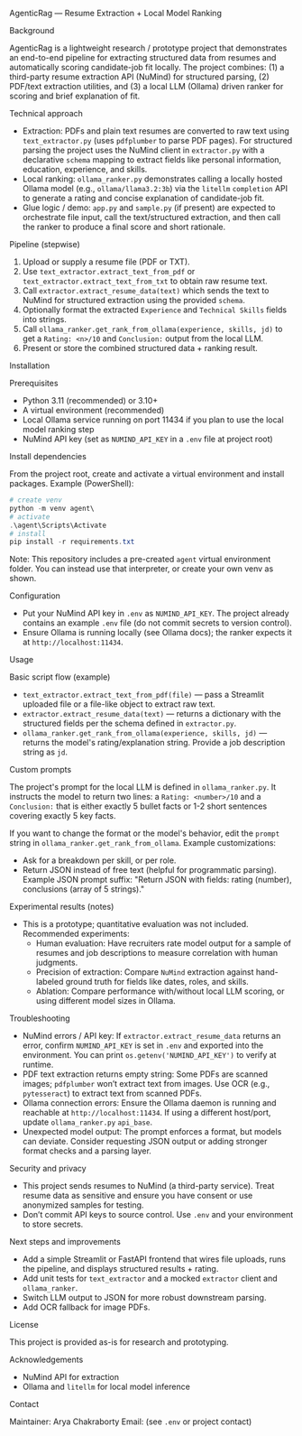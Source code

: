 AgenticRag — Resume Extraction + Local Model Ranking

Background

AgenticRag is a lightweight research / prototype project that demonstrates an end-to-end pipeline for extracting structured data from resumes and automatically scoring candidate-job fit locally. The project combines: (1) a third-party resume extraction API (NuMind) for structured parsing, (2) PDF/text extraction utilities, and (3) a local LLM (Ollama) driven ranker for scoring and brief explanation of fit.

Technical approach

- Extraction: PDFs and plain text resumes are converted to raw text using `text_extractor.py` (uses `pdfplumber` to parse PDF pages). For structured parsing the project uses the NuMind client in `extractor.py` with a declarative `schema` mapping to extract fields like personal information, education, experience, and skills.
- Local ranking: `ollama_ranker.py` demonstrates calling a locally hosted Ollama model (e.g., `ollama/llama3.2:3b`) via the `litellm` `completion` API to generate a rating and concise explanation of candidate-job fit.
- Glue logic / demo: `app.py` and `sample.py` (if present) are expected to orchestrate file input, call the text/structured extraction, and then call the ranker to produce a final score and short rationale.

Pipeline (stepwise)

1. Upload or supply a resume file (PDF or TXT).
2. Use `text_extractor.extract_text_from_pdf` or `text_extractor.extract_text_from_txt` to obtain raw resume text.
3. Call `extractor.extract_resume_data(text)` which sends the text to NuMind for structured extraction using the provided `schema`.
4. Optionally format the extracted `Experience` and `Technical Skills` fields into strings.
5. Call `ollama_ranker.get_rank_from_ollama(experience, skills, jd)` to get a `Rating: <n>/10` and `Conclusion:` output from the local LLM.
6. Present or store the combined structured data + ranking result.

Installation

Prerequisites
- Python 3.11 (recommended) or 3.10+
- A virtual environment (recommended)
- Local Ollama service running on port 11434 if you plan to use the local model ranking step
- NuMind API key (set as `NUMIND_API_KEY` in a `.env` file at project root)

Install dependencies

From the project root, create and activate a virtual environment and install packages. Example (PowerShell):

```powershell
# create venv
python -m venv agent\
# activate
.\agent\Scripts\Activate
# install
pip install -r requirements.txt
```

Note: This repository includes a pre-created `agent` virtual environment folder. You can instead use that interpreter, or create your own venv as shown.

Configuration
- Put your NuMind API key in `.env` as `NUMIND_API_KEY`. The project already contains an example `.env` file (do not commit secrets to version control).
- Ensure Ollama is running locally (see Ollama docs); the ranker expects it at `http://localhost:11434`.

Usage

Basic script flow (example)
- `text_extractor.extract_text_from_pdf(file)` — pass a Streamlit uploaded file or a file-like object to extract raw text.
- `extractor.extract_resume_data(text)` — returns a dictionary with the structured fields per the schema defined in `extractor.py`.
- `ollama_ranker.get_rank_from_ollama(experience, skills, jd)` — returns the model's rating/explanation string. Provide a job description string as `jd`.

Custom prompts

The project's prompt for the local LLM is defined in `ollama_ranker.py`. It instructs the model to return two lines: a `Rating: <number>/10` and a `Conclusion:` that is either exactly 5 bullet facts or 1-2 short sentences covering exactly 5 key facts.

If you want to change the format or the model's behavior, edit the `prompt` string in `ollama_ranker.get_rank_from_ollama`. Example customizations:
- Ask for a breakdown per skill, or per role.
- Return JSON instead of free text (helpful for programmatic parsing). Example JSON prompt suffix:
  "Return JSON with fields: rating (number), conclusions (array of 5 strings)."

Experimental results (notes)

- This is a prototype; quantitative evaluation was not included. Recommended experiments:
  - Human evaluation: Have recruiters rate model output for a sample of resumes and job descriptions to measure correlation with human judgments.
  - Precision of extraction: Compare `NuMind` extraction against hand-labeled ground truth for fields like dates, roles, and skills.
  - Ablation: Compare performance with/without local LLM scoring, or using different model sizes in Ollama.

Troubleshooting

- NuMind errors / API key: If `extractor.extract_resume_data` returns an error, confirm `NUMIND_API_KEY` is set in `.env` and exported into the environment. You can print `os.getenv('NUMIND_API_KEY')` to verify at runtime.
- PDF text extraction returns empty string: Some PDFs are scanned images; `pdfplumber` won’t extract text from images. Use OCR (e.g., `pytesseract`) to extract text from scanned PDFs.
- Ollama connection errors: Ensure the Ollama daemon is running and reachable at `http://localhost:11434`. If using a different host/port, update `ollama_ranker.py` `api_base`.
- Unexpected model output: The prompt enforces a format, but models can deviate. Consider requesting JSON output or adding stronger format checks and a parsing layer.

Security and privacy

- This project sends resumes to NuMind (a third-party service). Treat resume data as sensitive and ensure you have consent or use anonymized samples for testing.
- Don’t commit API keys to source control. Use `.env` and your environment to store secrets.

Next steps and improvements

- Add a simple Streamlit or FastAPI frontend that wires file uploads, runs the pipeline, and displays structured results + rating.
- Add unit tests for `text_extractor` and a mocked `extractor` client and `ollama_ranker`.
- Switch LLM output to JSON for more robust downstream parsing.
- Add OCR fallback for image PDFs.

License

This project is provided as-is for research and prototyping.

Acknowledgements

- NuMind API for extraction
- Ollama and `litellm` for local model inference

Contact

Maintainer: Arya Chakraborty
Email: (see `.env` or project contact)

